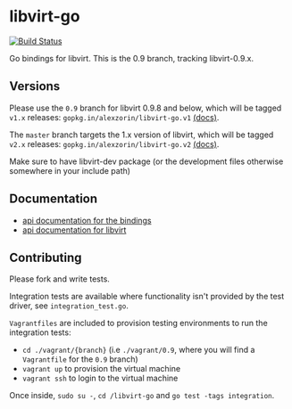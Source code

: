 libvirt-go
============

[![Build Status](http://ci.serversaurus.com/github.com/alexzorin/libvirt-go/status.svg?branch=0.9)](http://ci.serversaurus.com/github.com/alexzorin/libvirt-go)

Go bindings for libvirt. This is the 0.9 branch, tracking libvirt-0.9.x.

Versions
--------------
Please use the `0.9` branch for libvirt 0.9.8 and below, which will be tagged `v1.x` releases: `gopkg.in/alexzorin/libvirt-go.v1` [(docs)](http://gopkg.in/alexzorin/libvirt-go.v1).

The `master` branch targets the 1.x version of libvirt, which will be tagged `v2.x` releases: `gopkg.in/alexzorin/libvirt-go.v2` [(docs)](http://gopkg.in/alexzorin/libvirt-go.v2).

Make sure to have libvirt-dev package (or the development files otherwise somewhere in your include path)

Documentation
--------------

* [api documentation for the bindings](http://godoc.org/github.com/alexzorin/libvirt-go)
* [api documentation for libvirt](http://libvirt.org/html/libvirt-libvirt.html)

Contributing
-------------

Please fork and write tests.

Integration tests are available where functionality isn't provided by the test driver, see `integration_test.go`.

`Vagrantfiles` are included to provision testing environments to run the integration tests:

* `cd ./vagrant/{branch}` (i.e `./vagrant/0.9`, where you will find a `Vagrantfile` for the `0.9` branch)
* `vagrant up` to provision the virtual machine
* `vagrant ssh` to login to the virtual machine

Once inside, `sudo su -`, `cd /libvirt-go` and `go test -tags integration`.
